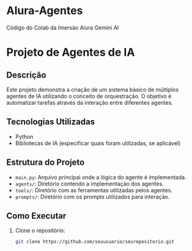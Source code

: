 # Alura-Agentes
Código do Colab da Imersão Alura Gemini AI

# Projeto de Agentes de IA

## Descrição
Este projeto demonstra a criação de um sistema básico de múltiplos agentes de IA utilizando o conceito de orquestração. O objetivo é automatizar tarefas através da interação entre diferentes agentes.

## Tecnologias Utilizadas
- Python
- Bibliotecas de IA (especificar quais foram utilizadas, se aplicável)

## Estrutura do Projeto
- `main.py`: Arquivo principal onde a lógica do agente é implementada.
- `agents/`: Diretório contendo a implementação dos agentes.
- `tools/`: Diretório com as ferramentas utilizadas pelos agentes.
- `prompts/`: Diretório com os prompts utilizados para interação.

## Como Executar
1. Clone o repositório:
   ```bash
   git clone https://github.com/seuusuario/seurepositorio.git
